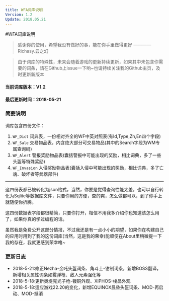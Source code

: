 ```yaml
---
title: WFA词库说明
Version: 1.2
Update: 2018.05.21
---
```


#WFA词库说明
> 感谢你的使用，希望我没有做好的事，能在你手里做得更好
———— Richasy.云之幻

> 由于词库的特殊性，未来会随着游戏的更新持续更新，如果其中未包含你需要的词条，请在Github上issue一下哟~也请持续关注我的Github主页，及时更新新版本

#### 当前词库版本：V1.2
#### 最后更新时间：2018-05-21

### 简要说明
词库包含四份文件：
1. `WF_Dict` 词典表，一份相对齐全的WF中英对照表(有Id,Type,Zh,En四个字段)
2. `WF_Sale` 交易物品表，内含绝大部分可交易物品(其中的Search字段为WM专属查询码)
3. `WF_Alert` 警报奖励物品表(囊括警报中可能出现的奖励，相比词典，多了一些头盔等特殊奖励)
4. `WF_Invasion` 入侵奖励物品表(囊括入侵中可能出现的奖励，相比词典，多了亡魂、破坏者等武器部件)
___
这四份表都已被转化为json格式，当然，你要是觉得查询性能太差，也可以自行转化为Sqlite等数据库文件，只要你用的方便，查的爽，怎么做都可以，到了你手上就随便你折腾。

这四份数据表字段都很精简，只要你打开，相信不用我多介绍你也知道该怎么用了，如果你真的学过编程的话。

虽然我是免费公开这部分情报，不过我还是有一点小小的期望，如果你在构建自己的应用时用到了我的这份词库(当然，这是我的荣幸)能顺便在About里稍微提一下我的存在，我就更感到荣幸咯~

### 更新日志
* 2018-5-21:修正Nezha-金吒头盔词条、角斗士-钳制词条，新增BOSS翻译，新增相关属性词条如霰弹枪、敌人元素强化等
* 2018-5-18:更新奥堤克光子枪-镀铜外观、XIPHOS-棱晶外观
* 2018-5-18:适应游戏22.20的变化，新增EQUINOX晨昏头盔词条、MOD-再启动、MOD-抵消
